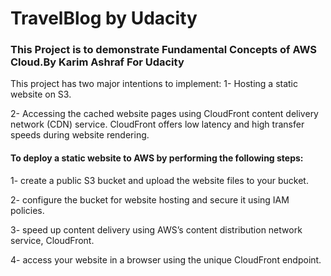 # TravelBlog by Udacity
### This Project is to demonstrate Fundamental Concepts of AWS Cloud.By Karim Ashraf For Udacity

This project has two major intentions to implement:
1- Hosting a static website on S3.

2- Accessing the cached website pages using CloudFront content delivery network (CDN) service.
   CloudFront offers low latency and high transfer speeds during website rendering.

#### To deploy a static website to AWS by performing the following steps:
1- create a public S3 bucket and upload the website files to your bucket.

2- configure the bucket for website hosting and secure it using IAM policies.

3- speed up content delivery using AWS’s content distribution network service, CloudFront.

4- access your website in a browser using the unique CloudFront endpoint.
